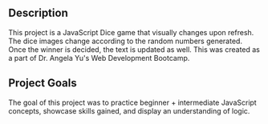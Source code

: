 ## Description

This project is a JavaScript Dice game that visually changes upon refresh. The dice images change according to the random numbers generated. Once the winner is decided, the text is updated as well. This was created as a part of Dr. Angela Yu's Web Development Bootcamp.

## Project Goals

The goal of this project was to practice beginner + intermediate JavaScript concepts, showcase skills gained, and display an understanding of logic.
